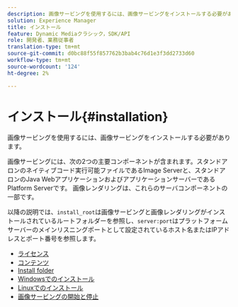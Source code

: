 ```yaml
---
description: 画像サービングを使用するには、画像サービングをインストールする必要があります。
solution: Experience Manager
title: インストール
feature: Dynamic Mediaクラシック，SDK/API
role: 開発者、業務従事者
translation-type: tm+mt
source-git-commit: d0bc88f55f857762b3bab4c76d1e3f3dd2733d60
workflow-type: tm+mt
source-wordcount: '124'
ht-degree: 2%

---
```



# インストール{#installation}

画像サービングを使用するには、画像サービングをインストールする必要があります。

画像サービングには、次の2つの主要コンポーネントが含まれます。スタンドアロンのネイティブコード実行可能ファイルであるImage Serverと、スタンドアロンのJava WebアプリケーションおよびアプリケーションサーバーであるPlatform Serverです。 画像レンダリングは、これらのサーバコンポーネントの一部です。

以降の説明では、`install_root`は画像サービングと画像レンダリングがインストールされているルートフォルダーを参照し、`server:port`はプラットフォームサーバーのメインリスニングポートとして設定されているホスト名またはIPアドレスとポート番号を参照します。

* [ライセンス](c-licensing.md)
* [コンテンツ](c-contents.md)
* [Install folder](c-install-folder.md)
* [Windowsでのインストール](t-installing-on-windows/t-installing-on-windows.md)
* [Linuxでのインストール](c-installing-linux/c-installing-linux.md)
* [画像サービングの開始と停止](t-starting-and-stopping/t-starting-and-stopping.md)
